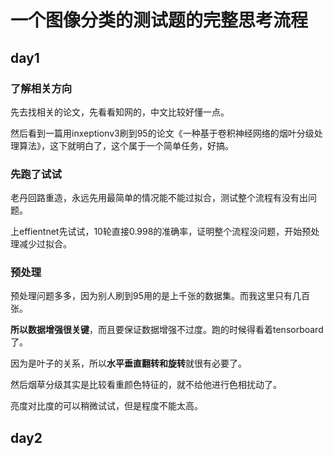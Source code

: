 # 一个图像分类的测试题的完整思考流程

## day1

### 了解相关方向

先去找相关的论文，先看看知网的，中文比较好懂一点。

然后看到一篇用inxeptionv3刷到95的论文《一种基于卷积神经网络的烟叶分级处理算法》，这下就明白了，这个属于一个简单任务，好搞。

### 先跑了试试

老丹回路重造，永远先用最简单的情况能不能过拟合，测试整个流程有没有出问题。

上effientnet先试试，10轮直接0.998的准确率，证明整个流程没问题，开始预处理减少过拟合。

###  预处理

预处理问题多多，因为别人刷到95用的是上千张的数据集。而我这里只有几百张。

**所以数据增强很关键**，而且要保证数据增强不过度。跑的时候得看着tensorboard了。

因为是叶子的关系，所以**水平垂直翻转和旋转**就很有必要了。

然后烟草分级其实是比较看重颜色特征的，就不给他进行色相扰动了。

亮度对比度的可以稍微试试，但是程度不能太高。

## day2







